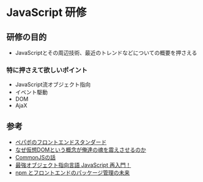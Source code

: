 # JavaScript 研修

## 研修の目的
- JavaScriptとその周辺技術、最近のトレンドなどについての概要を押さえる

### 特に押さえて欲しいポイント
- JavaScript流オブジェクト指向
- イベント駆動
- DOM
- AjaX

## 参考
- [ペパボのフロントエンドスタンダード](http://pepabo.github.io/docs/frontend/standard.html)
- [なぜ仮想DOMという概念が俺達の魂を震えさせるのか](http://qiita.com/mizchi/items/4d25bc26def1719d52e6)
- [CommonJSの話](http://www.slideshare.net/terurou/common-js)
- [最強オブジェクト指向言語 JavaScript 再入門！](http://www.slideshare.net/yuka2py/javascript-23768378)
- [npm とフロントエンドのパッケージ管理の未来](http://havelog.ayumusato.com/develop/others/e630-npm_meets_frontend.html)
